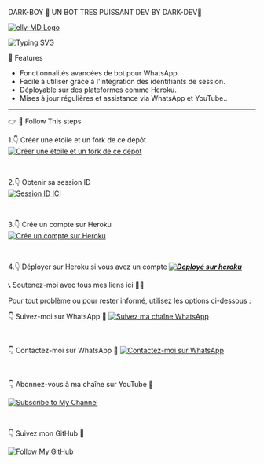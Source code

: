    DARK-BOY 👻 UN BOT TRES PUISSANT DEV BY DARK-DEV🍷 

[![elly-MD Logo](https://files.catbox.moe/u4g4te.png)](https://whatsapp.com/channel/0029VbAfF6f1dAw7hJidqS0i)

<a href="https://git.io/typing-svg"><img src="https://readme-typing-svg.demolab.com?font=Fira+Code&pause=1000&random=false&width=435&lines=𝑻𝑯𝑰𝑺+𝐈𝐒+𝔻𝔸ℝ𝕂-𝔹𝕆𝕐+𝑴𝑨𝑫𝑬+𝑩𝒀+DARK-DEV+🍷" alt="Typing SVG" /></a>

  🌟 Features 

- Fonctionnalités avancées de bot pour WhatsApp.
- Facile à utiliser grâce à l'intégration des identifiants de session.
- Déployable sur des plateformes comme Heroku.
- Mises à jour régulières et assistance via WhatsApp et YouTube..

---

👉 🔗 Follow This steps

1.👇 Créer une étoile et un fork de ce dépôt  
[![Créer une étoile et un fork de ce dépôt](https://img.shields.io/static/v1?label=Star%20%26%20Fork%20This%20Repo&message=GitHub&color=181717&style=for-the-badge&logo=github&logoColor=white)](https://github.com/Kidorganic08/ELLY-XMD/fork)  

<br>

2.👇 Obtenir sa session ID  
[![Session ID ICI](https://img.shields.io/static/v1?label=Session%20ID&message=Generate&color=FF4500&style=for-the-badge&logo=firefox&logoColor=white)](https://dark-boy-pair-09qc.onrender.com/)  

<br>

3.👇 Crée un compte sur Heroku  
[![Crée un compte sur Heroku](https://img.shields.io/static/v1?label=Create%20Account&message=Heroku&color=430098&style=for-the-badge&logo=heroku&logoColor=white)](https://heroku.com)  

<br>

4.👇 Déployer sur Heroku si vous avez un compte
***[![Deployé sur heroku](https://www.herokucdn.com/deploy/button.svg)](https://dashboard.heroku.com/new?template=https://github.com/DARKMAN226/DARK-BOY)***

📞 Soutenez-moi avec tous mes liens ici 👋😎

Pour tout problème ou pour rester informé, utilisez les options ci-dessous :

👇 Suivez-moi sur WhatsApp 🤝
[![Suivez ma chaîne WhatsApp](https://img.shields.io/static/v1?label=Follow%20My%20WhatsApp%20Channel&message=follow&color=25D366&style=for-the-badge&logo=whatsapp&logoColor=white)](https://whatsapp.com/channel/0029VbAfF6f1dAw7hJidqS0i)  

<br>

👇 Contactez-moi sur WhatsApp 🍷
[![Contactez-moi sur WhatsApp](https://img.shields.io/static/v1?label=Contact%20Me%20on%20WhatsApp&message=Message&color=25D366&style=for-the-badge&logo=whatsapp&logoColor=white)](https://wa.me/22603582906)  

<br>

👇 Abonnez-vous à ma chaîne sur YouTube 🍷

[![Subscribe to My Channel](https://img.shields.io/static/v1?label=Subscribe%20to%20My%20Channel&message=YouTube&color=FF0000&style=for-the-badge&logo=youtube&logoColor=white)](https://youtube.com/@Azahackkiller)

<br>

👇 Suivez mon GitHub 🍷

[![Follow My GitHub](https://img.shields.io/static/v1?label=Follow%20My%20GitHub&message=GitHub&color=181717&style=for-the-badge&logo=github&logoColor=white)](https://github.com/DARKMAN226)
 



